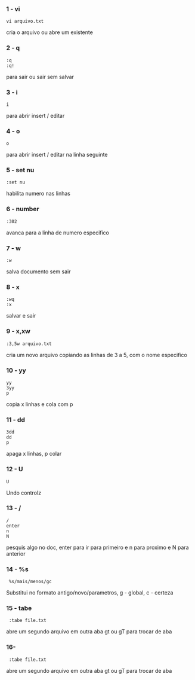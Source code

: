 ### 1 - vi
	vi arquivo.txt
cria o arquivo ou abre um existente

### 2 - q
	:q
	:q!
para sair ou sair sem salvar

### 3 - i
	i
para abrir insert / editar

### 4 - o 
	o
para abrir insert / editar na linha seguinte

### 5 - set nu
	:set nu
habilita numero nas linhas

### 6 - number
	:302
avanca para a linha de numero especifico

### 7 - w
	:w
salva documento sem sair

### 8 - x
	:wq
	:x
salvar e sair

### 9 - x,xw
	:3,5w arquivo.txt
cria um novo arquivo copiando as linhas de 3 a 5, com o nome especifico


### 10 - yy
	yy
	3yy
	p
copia x linhas e cola com p


### 11 - dd
	3dd
	dd
	p
apaga x linhas, p colar

### 12 - U
	U
Undo controlz


### 13 - /
	/
	enter
	n
	N
pesquis algo no doc, enter para ir para primeiro e n para proximo e N para anterior


### 14 - %s
	 %s/mais/menos/gc
Substitui no formato antigo/novo/parametros, g - global, c - certeza	


### 15 - tabe
	 :tabe file.txt
abre um segundo arquivo em outra aba gt ou gT para trocar de aba	


### 16- 
	 :tabe file.txt
abre um segundo arquivo em outra aba gt ou gT para trocar de aba	
